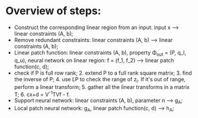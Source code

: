 # Overview of steps:
- Construct the corresponding linear region from an input: input x --> linear constraints (A, b);
- Remove redundant constraints: linear constraints (A, b) --> linear constraints (A, b);
- Linear patch function: linear constraints (A, b), property &Phi;<sub>out</sub> = (P, q_l, q_u), neural network on linear region: f = (f_1, f_2) --> linear patch function(c, d);
- check if P is full row rank; 2. extend P to a full rank square matrix; 3. find the inverse of P; 4. use LP to check the range of z<sub>i</sub>. If it's out of range, perform a linear transform; 5. gather all the linear transforms in a matrix T; 6. cx+d = V<sup>-1</sup>TVf - f.
- Support neural network: linear constraints (A, b), parameter n --> g<sub>A</sub>;
- Local patch neural network: g<sub>A</sub>, linear patch function(c, d) --> h<sub>A</sub>;
